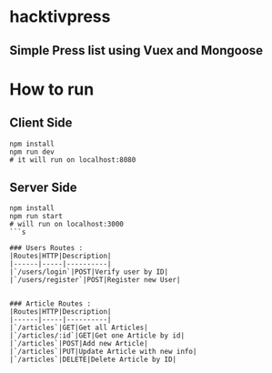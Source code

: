 # hacktivpress

## Simple Press list using Vuex and Mongoose


# How to run

## Client Side
```
npm install
npm run dev
# it will run on localhost:8080
```
## Server Side
```
npm install
npm run start
# will run on localhost:3000
```s

### Users Routes :
|Routes|HTTP|Description|
|------|-----|----------|
|`/users/login`|POST|Verify user by ID|
|`/users/register`|POST|Register new User|


### Article Routes :
|Routes|HTTP|Description|
|------|-----|----------|
|`/articles`|GET|Get all Articles|
|`/articles/:id`|GET|Get one Article by id|
|`/articles`|POST|Add new Article|
|`/articles`|PUT|Update Article with new info|
|`/articles`|DELETE|Delete Article by ID|
